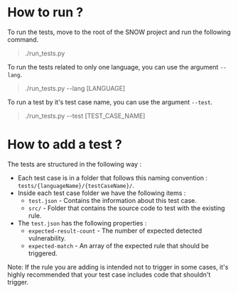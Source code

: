 # How to run ?

To run the tests, move to the root of the SNOW project and run the following command.

> ./run_tests.py

To run the tests related to only one language, you can use the argument `--lang`.

> ./run_tests.py --lang [LANGUAGE]

To run a test by it's test case name, you can use the argument `--test`.

> ./run_tests.py --test [TEST_CASE_NAME]

# How to add a test ?

The tests are structured in the following way : 

 - Each test case is in a folder that follows this naming convention : `tests/{languageName}/{testCaseName}/`. 
 - Inside each test case folder we have the following items :
    - `test.json` - Contains the information about this test case.
    - `src/` - Folder that contains the source code to test with the existing rule.
 - The `test.json` has the following properties :
    - `expected-result-count` - The number of expected detected vulnerability.
    - `expected-match` - An array of the expected rule that should be triggered.

Note: If the rule you are adding is intended not to trigger in some cases, it's highly recommended that your test case includes code that shouldn't trigger.

